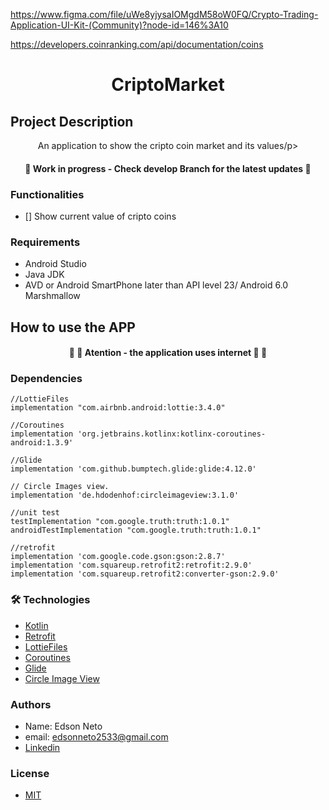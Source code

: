 

https://www.figma.com/file/uWe8yjysaIOMgdM58oW0FQ/Crypto-Trading-Application-UI-Kit-(Community)?node-id=146%3A10

https://developers.coinranking.com/api/documentation/coins



<h1 align="center">CriptoMarket</h1>



## Project Description
<p align="center">An application to show the cripto coin market and its values/p>


<h4 align="center"> 
	🚧   Work in progress - Check develop Branch for the latest updates  🚧
</h4>


### Functionalities

- [] Show current value of cripto coins



### Requirements 

- Android Studio
- Java JDK
- AVD or Android SmartPhone later than API level 23/ Android 6.0 Marshmallow

## How to use the APP
<h4 align="center"> 
	🚧 🚨  Atention - the application uses internet 🚨 🚧 
</h4>



### Dependencies 
    
    //LottieFiles
    implementation "com.airbnb.android:lottie:3.4.0"

    //Coroutines
    implementation 'org.jetbrains.kotlinx:kotlinx-coroutines-android:1.3.9'

    //Glide
    implementation 'com.github.bumptech.glide:glide:4.12.0'

    // Circle Images view.
    implementation 'de.hdodenhof:circleimageview:3.1.0'

    //unit test
    testImplementation "com.google.truth:truth:1.0.1"
    androidTestImplementation "com.google.truth:truth:1.0.1"

    //retrofit
    implementation 'com.google.code.gson:gson:2.8.7'
    implementation 'com.squareup.retrofit2:retrofit:2.9.0'
    implementation 'com.squareup.retrofit2:converter-gson:2.9.0'


### 🛠 Technologies 

- [Kotlin](https://kotlinlang.org)
- [Retrofit](https://square.github.io/retrofit/) 
- [LottieFiles](https://lottiefiles.com)
- [Coroutines](https://kotlinlang.org/docs/coroutines-overview.html)
- [Glide](https://github.com/bumptech/glide)
- [Circle Image View](https://github.com/hdodenhof/CircleImageView)

### Authors
- Name: Edson Neto
- email: edsonneto2533@gmail.com
- [Linkedin](https://www.linkedin.com/in/edson-neto-55779b167/)


### License 
- [MIT](https://github.com/KdMeuDinSerasa/kdmeudinAppFinal/blob/main/License)




